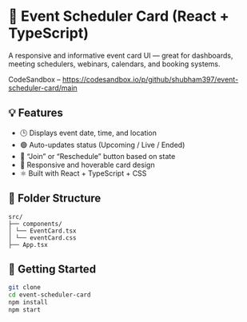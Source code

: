 # 📅 Event Scheduler Card (React + TypeScript)

A responsive and informative event card UI — great for dashboards, meeting schedulers, webinars, calendars, and booking systems.

CodeSandbox – https://codesandbox.io/p/github/shubham397/event-scheduler-card/main

## 💡 Features

- 🕒 Displays event date, time, and location
- 🟢 Auto-updates status (Upcoming / Live / Ended)
- 🧭 “Join” or “Reschedule” button based on state
- 🎯 Responsive and hoverable card design
- ⚛️ Built with React + TypeScript + CSS

## 📁 Folder Structure

```
src/
├── components/
│ └── EventCard.tsx
│ └── eventCard.css
├── App.tsx

```

## 🚀 Getting Started

```bash
git clone
cd event-scheduler-card
npm install
npm start
```
